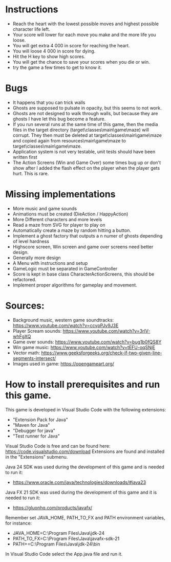 # Instructions
- Reach the heart with the lowest possible moves and highest possible character life left.
- Your score will lower for each move you make and the more life you loose.
- You will get extra 4 000 in score for reaching the heart.
- You will loose 4 000 in score for dying.
- Hit the H key to show high scores.
- You will get the chance to save your scores when you die or win.
- try the game a few times to get to know it.

# Bugs
- It happens that you can trick walls
- Ghosts are supposed to pulsate in opacity, but this seems to not work.
- Ghosts are not designed to walk through walls, but because they are ghosts I have let this bug become a feature.
- If you run several runs at the same time of this game, then the media files in the target directory (target\classes\main\game\maze) will corrupt. They then must be deleted at target\classes\main\game\maze and copied again from resources\main\game\maze to target\classes\main\game\maze.
- Application system is not very testable, unit tests should have been written first
- The Action Screens (Win and Game Over) some times bug up or don't show after I added the flash effect on the player when the player gets hurt. This is rare.

# Missing implementations
- More music and game sounds
- Animations must be created (DieAction / HappyAction)
- More Different characters and more levels
- Read a maze from SVG for player to play on
- Automatically create a maze by random hitting a button.
- Implement a ghost factory that outputs a n numer of ghosts depending of level hardness
- Highscore screen, Win screen and game over screens need better design.
- Generally more design
- A Menu with instructions and setup
- GameLogic must be separated in GameController
- Score is kept in base class CharacterActionScreens, this should be refactored. 
- Implement proper algorithms for gameplay and movement.

# Sources:
- Background music, western game soundtracks: https://www.youtube.com/watch?v=ccvpPJv9J3E
- Player Scream sounds: https://www.youtube.com/watch?v=3rlV-whFgXQ
- Game over sounds: https://www.youtube.com/watch?v=bug1b0fQS8Y
- Win game music: https://www.youtube.com/watch?v=tEFU-oqSNjE
- Vector math: https://www.geeksforgeeks.org/check-if-two-given-line-segments-intersect/
- Images used in game: https://opengameart.org/

# How to install prerequisites and run this game.
This game is developed in Visual Studio Code with the following extensions:
- "Extension Pack for Java" 
- "Maven for Java" 
- "Debugger for java"
- "Test runner for Java"

Visual Studio Code is free and can be found here: https://code.visualstudio.com/download
Extensions are found and installed in the "Extensions" submenu.

Java 24 SDK was used during the development of this game and is needed to run it:
- https://www.oracle.com/java/technologies/downloads/#java23


Java FX 21 SDK was used during the development of this game and it is needed to run it:
- https://gluonhq.com/products/javafx/

Remember set JAVA_HOME, PATH_TO_FX and PATH environment variables, for instance:
- JAVA_HOME=C:\Program Files\Java\jdk-24
- PATH_TO_FX=C:\Program Files\Java\javafx-sdk-21
- PATH+=C:\Program Files\Java\jdk-24\bin

In Visual Studio Code select the App.java file and run it.
